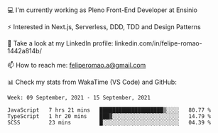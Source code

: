 💻 I'm currently working as Pleno Front-End Developer at Ensinio

⚡ Interested in Next.js, Serverless, DDD, TDD and Design Patterns

👥 Take a look at my LinkedIn profile: linkedin.com/in/felipe-romao-1442a814b/

📫 How to reach me: feliperomao.a@gmail.com

📊 Check my stats from WakaTime (VS Code) and GitHub:

<!--START_SECTION:waka-->
```text
Week: 09 September, 2021 - 15 September, 2021

JavaScript   7 hrs 21 mins   ████████████████████▒░░░░   80.77 % 
TypeScript   1 hr 20 mins    ███▓░░░░░░░░░░░░░░░░░░░░░   14.79 % 
SCSS         23 mins         █░░░░░░░░░░░░░░░░░░░░░░░░   04.39 % 
```
<!--END_SECTION:waka-->
